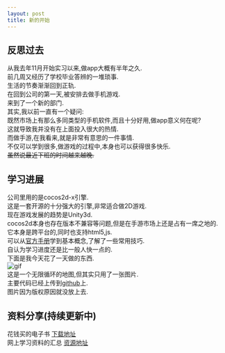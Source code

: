 ```yaml
---
layout: post
title: 新的开始
---
```

## 反思过去
  从我去年11月开始实习以来,做app大概有半年之久.  
  前几周又经历了学校毕业答辨的一堆琐事.  
  生活的节奏渐渐回到正轨.  
  在回到公司的第一天,被安排去做手机游戏.  
  来到了一个新的部门.  
  其实,我以前一直有一个疑问:  
  既然市场上有那么多同类型的手机软件,而且十分好用,做app意义何在呢?  
  这就导致我并没有在上面投入很大的热情.  
  而做手游,在我看来,就是非常有意思的一件事情.  
  不仅可以学到很多,做游戏的过程中,本身也可以获得很多快乐.  
  ~~虽然说最近下班的时间越来越晚.~~
## 学习进展
  公司里用的是cocos2d-x引擎.  
  这是一套开源的十分强大的引擎,非常适合做2D游戏.  
  现在游戏发展的趋势是Unity3d.  
  cocos2d本身也存在版本不兼容等问题,但是在手游市场上还是占有一席之地的.  
  它本身是跨平台的,同时也支持html5,js.  
  可以从[官方手册](https://docs.cocos2d-x.org/cocos2d-x/zh/)学到基本概念,了解了一些常用技巧.  
  自认为学习进度还是比一般人快一点的.    
  下面是我今天花了一天做的东西.  
  ![gif](/images/circle.gif)  
  这是一个无限循环的地图,但其实只用了一张图片.  
  主要代码已经上传到[github](https://github.com/zzhwaxy/ScrollMap)上.  
  图片因为版权原因就没放上去.  
## 资料分享(持续更新中)
  
  花钱买的电子书      [下载地址](/pdf/cocosguide.pdf)  
  网上学习资料的汇总     [资源地址](https://www.cnblogs.com/zilongshanren/archive/2012/02/17/2356516.html)  
   
  
  
  
